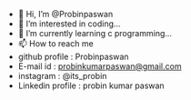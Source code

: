 - 👋 Hi, I’m @Probinpaswan
- 👀 I’m interested in coding...
- 🌱 I’m currently learning c programming...
- 📫 How to reach me 
-    github profile : Probinpaswan
-    E-mail id : probinkumarpaswan@gmail.com
-    instagram : @its_probin
-    Linkedin profile : probin kumar paswan

<!---
Probinpaswan/Probinpaswan is a ✨ special ✨ repository because its `README.md` (this file) appears on your GitHub profile.
You can click the Preview link to take a look at your changes.
--->
